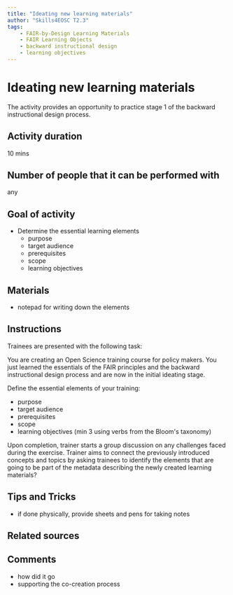 ```yaml
---
title: "Ideating new learning materials"
author: "Skills4EOSC T2.3"
tags: 
    - FAIR-by-Design Learning Materials
    - FAIR Learning Objects
    - backward instructional design
    - learning objectives
---
```


# Ideating new learning materials

The activity provides an opportunity to practice stage 1 of the backward instructional design process.

## Activity duration

10 mins

## Number of people that it can be performed with

any

## Goal of activity

- Determine the essential learning elements
    - purpose
    - target audience
    - prerequisites
    - scope
    - learning objectives

## Materials
- notepad for writing down the elements

## Instructions

Trainees are presented with the following task:

You are creating an Open Science training course for policy makers. You just learned the essentials of the FAIR principles and the backward instructional design process and are now in the initial ideating stage.

Define the essential elements of your training:

- purpose
- target audience
- prerequisites
- scope
- learning objectives (min 3 using verbs from the Bloom's taxonomy)

Upon completion, trainer starts a group discussion on any challenges faced during the exercise. 
Trainer aims to connect the previously introduced concepts and topics by asking trainees to identify the elements that are going to be part of the metadata describing the newly created learning materials?

## Tips and Tricks
- if done physically, provide sheets and pens for taking notes

## Related sources


## Comments
- how did it go
- supporting the co-creation process